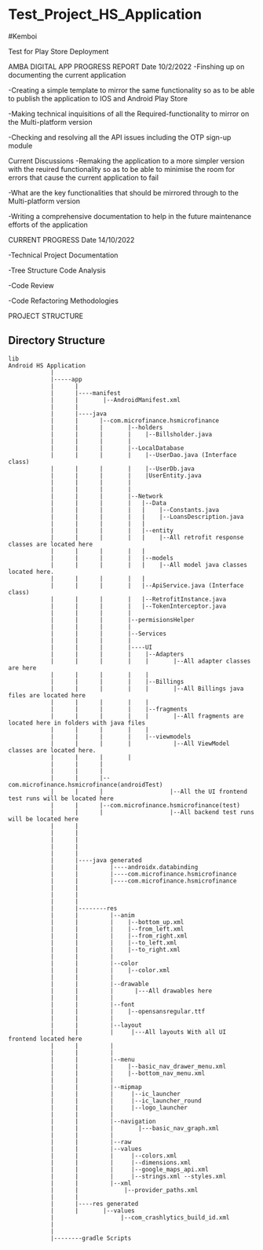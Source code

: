 # Test_Project_HS_Application
#Kemboi

 Test for Play Store Deployment

AMBA DIGITAL APP PROGRESS REPORT
Date 10/2/2022
-Finshing up on documenting the current application

-Creating a simple template to mirror the same functionality so as to be able to publish the application to IOS and Android Play Store

-Making technical inquisitions of all the Required-functionality to mirror on the Multi-platform version

-Checking and resolving all the API issues including the OTP sign-up module


Current Discussions
-Remaking the application to a more simpler version with the reuired functionality so as to be able to minimise the room for errors that cause the current application to fail

-What are the key functionalities that should be mirrored through to  the Multi-platform version

-Writing a comprehensive documentation to help in the future maintenance efforts of the application

CURRENT PROGRESS 
Date 14/10/2022

-Technical Project Documentation

-Tree Structure Code Analysis

-Code Review

-Code Refactoring Methodologies

PROJECT STRUCTURE
 

## Directory Structure

```
lib
Android HS Application
            |
            |-----app
            |      |
            |      |----manifest
            |      |       |--AndroidManifest.xml
            |      |      
            |      |----java
            |      |      |--com.microfinance.hsmicrofinance 
            |      |      |       |--holders
            |      |      |       |    |--Billsholder.java
            |      |      |       |
            |      |      |       |--LocalDatabase
            |      |      |       |    |--UserDao.java (Interface class)
            |      |      |       |    |--UserDb.java
            |      |      |       |    |UserEntity.java
            |      |      |       |
            |      |      |       |
            |      |      |       |--Network
            |      |      |       |   |--Data
            |      |      |       |   |    |--Constants.java
            |      |      |       |   |    |--LoansDescription.java
            |      |      |       |   |
            |      |      |       |   |--entity
            |      |      |       |   |    |--All retrofit response classes are located here
            |      |      |       |   |
            |      |      |       |   |--models
            |      |      |       |   |    |--All model java classes located here.
            |      |      |       |   |
            |      |      |       |   |--ApiService.java (Interface class)
            |      |      |       |   |--RetrofitInstance.java
            |      |      |       |   |--TokenInterceptor.java
            |      |      |       |
            |      |      |       |--permisionsHelper
            |      |      |       |
            |      |      |       |--Services
            |      |      |       |
            |      |      |       |----UI
            |      |      |       |    |--Adapters
            |      |      |       |    |       |--All adapter classes are here
            |      |      |       |    |
            |      |      |       |    |--Billings
            |      |      |       |    |       |--All Billings java files are located here
            |      |      |       |    |
            |      |      |       |    |--fragments 
            |      |      |       |    |       |--All fragments are located here in folders with java files
            |      |      |       |    |
            |      |      |       |    |--viewmodels
            |      |      |       |            |--All ViewModel classes are located here.
            |      |      |       |
            |      |      |       
            |      |      |       
            |      |      |--com.microfinance.hsmicrofinance(androidTest) 
            |      |      |                   |--All the UI frontend test runs will be located here 
            |      |      |--com.microfinance.hsmicrofinance(test)
            |      |      |                   |--All backend test runs will be located here
            |      |      
            |      |      
            |      |      
            |      |      
            |      |
            |      |----java generated
            |      |         |----androidx.databinding
            |      |         |----com.microfinance.hsmicrofinance
            |      |         |----com.microfinance.hsmicrofinance
            |      |
            |      |
            |      |
            |      |--------res  
            |      |         |--anim 
            |      |         |    |--bottom_up.xml 
            |      |         |    |--from_left.xml 
            |      |         |    |--from_right.xml 
            |      |         |    |--to_left.xml 
            |      |         |    |--to_right.xml
            |      |         |   
            |      |         |--color
            |      |         |    |--color.xml
            |      |         |
            |      |         |--drawable
            |      |         |      |---All drawables here
            |      |         |
            |      |         |--font
            |      |         |    |--opensansregular.ttf
            |      |         |                 
            |      |         |--layout
            |      |         |     |---All layouts With all UI frontend located here
            |      |         |    
            |      |         |
            |      |         |--menu
            |      |         |    |--basic_nav_drawer_menu.xml
            |      |         |    |--bottom_nav_menu.xml
            |      |         |
            |      |         |--mipmap 
            |      |         |     |--ic_launcher 
            |      |         |     |--ic_launcher_round
            |      |         |     |--logo_launcher
            |      |         |
            |      |         |--navigation       
            |      |         |       |---basic_nav_graph.xml
            |      |         |     
            |      |         |--raw
            |      |         |--values 
            |      |         |     |--colors.xml 
            |      |         |     |--dimensions.xml 
            |      |         |     |--google_maps_api.xml 
            |      |         |     |--strings.xml --styles.xml
            |      |         |--xml
            |      |             |--provider_paths.xml
            |      |
            |      |----res generated
            |      |       |--values
            |                   |--com_crashlytics_build_id.xml 
            |
            |
            |--------gradle Scripts
```
